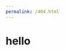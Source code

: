 ```yaml
---
permalink: /404.html
---
```


<!DOCTYPE html>
<html lang="en-US" dir="ltr">
  <head>
    <meta charset="utf-8">
    <meta name="viewport" content="width=device-width,initial-scale=1">
    <title>404 | RedstoneChicken.com</title>
    <meta name="description" content="Not Found">
  </head>
  <body>
<h1>hello</h1>
    
  </body>
</html>
